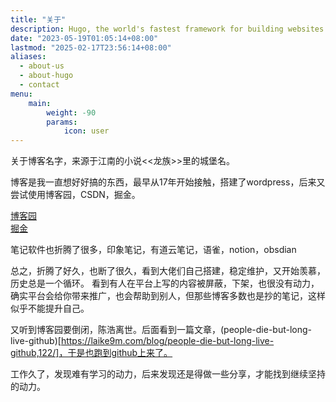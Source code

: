 ```yaml
---
title: "关于"
description: Hugo, the world's fastest framework for building websites
date: "2023-05-19T01:05:14+08:00"
lastmod: "2025-02-17T23:56:14+08:00"
aliases:
  - about-us
  - about-hugo
  - contact
menu:
    main: 
        weight: -90
        params:
            icon: user
---
```


关于博客名字，来源于江南的小说<<龙族>>里的城堡名。

博客是我一直想好好搞的东西，最早从17年开始接触，搭建了wordpress，后来又尝试使用博客园，CSDN，掘金。 

[博客园](https://www.cnblogs.com/irockcode) \
[掘金](https://juejin.cn/user/3280598428575528/posts)

笔记软件也折腾了很多，印象笔记，有道云笔记，语雀，notion，obsdian

总之，折腾了好久，也断了很久，看到大佬们自己搭建，稳定维护，又开始羡慕，历史总是一个循环。
看到有人在平台上写的内容被屏蔽，下架，也很没有动力，确实平台会给你带来推广，也会帮助到别人，但那些博客多数也是抄的笔记，这样似乎不能提升自己。

又听到博客园要倒闭，陈浩离世。后面看到一篇文章，(people-die-but-long-live-github)[https://laike9m.com/blog/people-die-but-long-live-github,122/]，于是也跑到github上来了。

工作久了，发现难有学习的动力，后来发现还是得做一些分享，才能找到继续坚持的动力。

